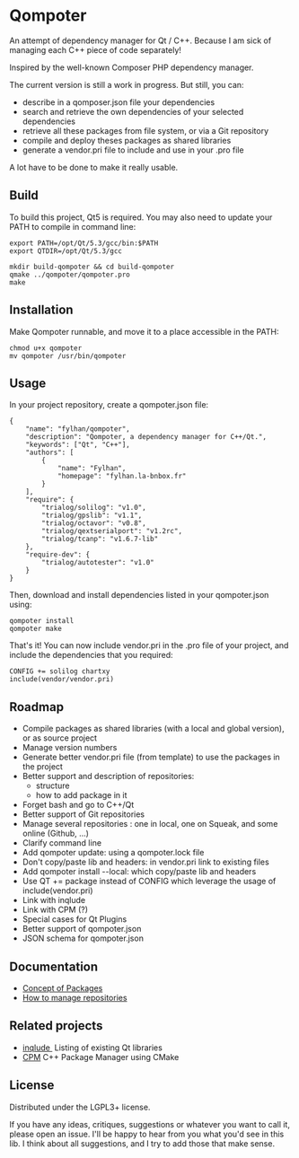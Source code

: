 Qompoter
================================

An attempt of dependency manager for Qt / C++. Because I am sick of managing each C++ piece of code separately!

Inspired by the well-known Composer PHP dependency manager.

The current version is still a work in progress. But still, you can:

* describe in a qomposer.json file your dependencies
* search and retrieve the own dependencies of your selected dependencies
* retrieve all these packages from file system, or via a Git repository
* compile and deploy theses packages as shared libraries
* generate a vendor.pri file to include and use in your .pro file

A lot have to be done to make it really usable.

Build
--------------------------------

To build this project, Qt5 is required. You may also need to update your PATH to compile in command line:

	export PATH=/opt/Qt/5.3/gcc/bin:$PATH
	export QTDIR=/opt/Qt/5.3/gcc

	mkdir build-qompoter && cd build-qompoter
	qmake ../qompoter/qompoter.pro
	make

Installation
--------------------------------

Make Qompoter runnable, and move it to a place accessible in the PATH:

	chmod u+x qompoter
	mv qompoter /usr/bin/qompoter

Usage
--------------------------------

In your project repository, create a qompoter.json file:

	{
		"name": "fylhan/qompoter",
		"description": "Qompoter, a dependency manager for C++/Qt.",
		"keywords": ["Qt", "C++"],
		"authors": [
			{
				"name": "Fylhan",
				"homepage": "fylhan.la-bnbox.fr"
			}
		],
		"require": {
			"trialog/solilog": "v1.0",
			"trialog/gpslib": "v1.1",
			"trialog/octavor": "v0.8",
			"trialog/qextserialport": "v1.2rc",
			"trialog/tcanp": "v1.6.7-lib"
		},
		"require-dev": {
			"trialog/autotester": "v1.0"
		}
	}

Then, download and install dependencies listed in your qompoter.json using:

	qompoter install
	qompoter make

That's it! You can now include vendor.pri in the .pro file of your project, and include the dependencies that you required:

	CONFIG += solilog chartxy
	include(vendor/vendor.pri)

Roadmap
--------------------------------

* Compile packages as shared libraries (with a local and global version), or as source project
* Manage version numbers
* Generate better vendor.pri file (from template) to use the packages in the project
* Better support and description of repositories:
	* structure
	* how to add package in it
* Forget bash and go to C++/Qt
* Better support of Git repositories
* Manage several repositories : one in local, one on Squeak, and some online (Github, ...)
* Clarify command line
* Add qompoter update: using a qompoter.lock file
* Don't copy/paste lib and headers: in vendor.pri link to existing files
* Add qompoter install --local: which copy/paste lib and headers
* Use QT += package instead of CONFIG which leverage the usage of include(vendor.pri)
* Link with inqlude
* Link with CPM (?)
* Special cases for Qt Plugins
* Better support of qompoter.json
* JSON schema for qompoter.json

Documentation
--------------------------------

* [Concept of Packages](docs/Packages.md)
* [How to manage repositories](docs/Repositories.md)

Related projects
--------------------------------
* [inqlude ](http://inqlude.org/) Listing of existing Qt libraries
* [CPM](https://github.com/iauns/cpm) C++ Package Manager using CMake

License
--------------------------------

Distributed under the LGPL3+ license.

If you have any ideas, critiques, suggestions or whatever you want to call it, please open an issue. I'll be happy to hear from you what you'd see in this lib. I think about all suggestions, and I try to add those that make sense.